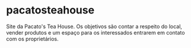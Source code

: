 # pacatosteahouse
Site da Pacato's Tea House. Os objetivos são contar a respeito do local, vender produtos e um espaço para os interessados entrarem em contato com os proprietários.
